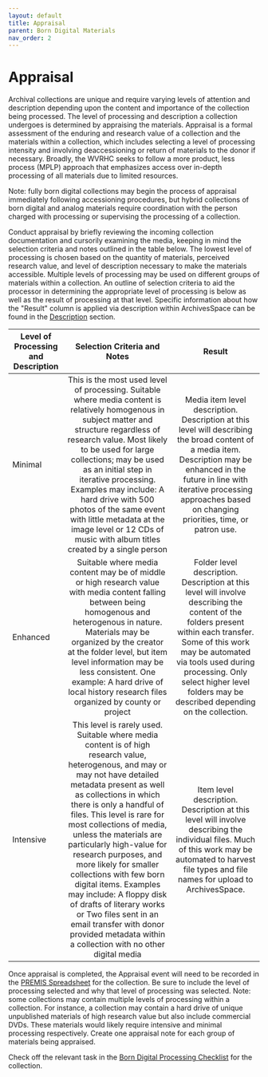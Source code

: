 ```yaml
---
layout: default
title: Appraisal
parent: Born Digital Materials
nav_order: 2
---
```


# Appraisal

Archival collections are unique and require varying levels of attention and description depending upon the content and importance of the collection being processed. The level of processing and description a collection undergoes is determined by appraising the materials. Appraisal is a formal assessment of the enduring and research value of a collection and the materials within a collection, which includes selecting a level of processing intensity and involving deaccessioning or return of materials to the donor if necessary. Broadly, the WVRHC seeks to follow a more product, less process (MPLP) approach that emphasizes access over in-depth processing of all materials due to limited resources.  

Note: fully born digital collections may begin the process of appraisal immediately following accessioning procedures, but hybrid collections of born digital and analog materials require coordination with the person charged with processing or supervising the processing of a collection. 

Conduct appraisal by briefly reviewing the incoming collection documentation and cursorily examining the media, keeping in mind the selection criteria and notes outlined in the table below. The lowest level of processing is chosen based on the quantity of materials, perceived research value, and level of description necessary to make the materials accessible. Multiple levels of processing may be used on different groups of materials within a collection. An outline of selection criteria to aid the processor in determining the appropriate level of processing is below as well as the result of processing at that level. Specific information about how the "Result" column is applied via description within ArchivesSpace can be found in the [Description](https://elizajames.github.io/digital-preservation-documentation/docs/Born-Digital-Materials/description/) section.   

|       __Level of Processing and Description__  |                                                                                                                                                                                                                                                                                         __Selection Criteria and Notes__                                                                                                                                                                                                                                                                                     |                                                                                                                                             __Result__                                                                                                                                          |
|--------------------------------------------|:---------------------------------------------------------------------------------------------------------------------------------------------------------------------------------------------------------------------------------------------------------------------------------------------------------------------------------------------------------------------------------------------------------------------------------------------------------------------------------------------------------------------------------------------------------------------------------------------------------:|:-------------------------------------------------------------------------------------------------------------------------------------------------------------------------------------------------------------------------------------------------------------------------------------------:|
|     Minimal                                |   This is the most used level of processing. Suitable where media content is relatively homogenous in subject matter and structure regardless of research value.  Most likely to be used for large collections; may be used as an initial step in iterative processing. Examples may include:   A hard drive with 500 photos of the same event with little metadata at the image level or 12 CDs of music with album titles created by a single person                                                                                                                                                      |   Media item level description. Description at this level will describing the broad content of a media item. Description may be enhanced in the future in line with iterative processing approaches based on changing priorities, time, or patron use.                                      |
|     Enhanced                               |   Suitable where media content may be of middle or high research value with media content falling between being homogenous and heterogenous in nature. Materials may be organized by the creator at the folder level, but item level information may be less consistent. One example:   A hard drive of local history research files organized by county or project                                                                                                                                                                                                                                       |   Folder level description. Description at this level will involve describing the content of the folders present within each transfer. Some of this work may be automated via tools used during processing. Only select higher level folders may be described depending on the collection.  |
|     Intensive                              |   This level is rarely used. Suitable where media content is of high research value, heterogenous, and may or may not have detailed metadata present as well as collections in which there is only a handful of files. This level is rare for most collections of media, unless the materials are particularly high-value for research purposes, and more likely for smaller collections with few born digital items. Examples may include:  A floppy disk of drafts of literary works or Two files sent in an email transfer with donor provided metadata within a collection with no other digital media  |   Item level description. Description at this level will involve describing the individual files. Much of this work may be automated to harvest file types and file names for upload to ArchivesSpace.                                                                                      |

Once appraisal is completed, the Appraisal event will need to be recorded in the [PREMIS Spreadsheet](https://elizajames.github.io/digital-preservation-documentation/assets/files/PREMISSpreadsheet.xlsx) for the collection. Be sure to include the level of processing selected and why that level of processing was selected. Note: some collections may contain multiple levels of processing within a collection. For instance, a collection may contain a hard drive of unique unpublished materials of high research value but also include commercial DVDs. These materials would likely require intensive and minimal processing respectively. Create one appraisal note for each group of materials being appraised.  

Check off the relevant task in the [Born Digital Processing Checklist](https://elizajames.github.io/digital-preservation-documentation/assets/files/BornDigitalProcessingChecklist.docx) for the collection. 